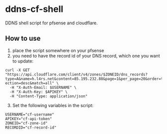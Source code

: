 # ddns-cf-shell
DDNS shell script for pfsense and cloudflare.

## How to use
1. place the script somewhere on your pfsense
2. you need to have the record id of your DNS record, which one you want to update:
~~~~
curl -X GET "https://api.cloudflare.com/client/v4/zones/$ZONEID/dns_records?type=A&name=h.l4rs.net&content=85.195.232.88&page=1&per_page=20&order=type&dir    ection=desc&match=all" \
  -H "X-Auth-Email: $USERNAME" \
  -H "X-Auth-Key: $APIKEY" \
  -H "Content-Type: application/json"
~~~~
3. Set the following variables in the script:
~~~~
USERNAME="cf-username"
APIKEY="cf-api-token"
ZONEID="cf-zone-id"
RECORDID="cf-record-id"
~~~~
